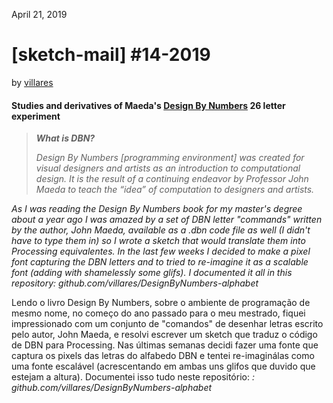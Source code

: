  April 21, 2019 

#  [sketch-mail] #14-2019 

 by [villares](https://twitter.com/villares) 





#### Studies and derivatives of Maeda's [Design By Numbers](https://dbn.media.mit.edu/whatisdbn.html) 26 letter experiment

> ***What is DBN?***
>
> *Design By Numbers [programming environment] was created for  visual designers and artists as an introduction to computational design.  It is the result of a continuing endeavor by Professor John Maeda to  teach the “idea” of computation to designers and artists.*

*As I was reading the Design By Numbers book for my master's  degree about a year ago I was amazed by a set of DBN letter "commands"  written by the author, John Maeda, available as a .dbn code file as well  (I didn't have to type them in) so I  wrote a sketch that would  translate them into Processing equivalentes. In the last few weeks I  decided to make a pixel font capturing the DBN letters and to tried to  re-imagine it as a scalable font (adding with shamelessly some glifs). I  documented it all in this repository: github.com/villares/DesignByNumbers-alphabet*
 
 Lendo o livro Design By Numbers, sobre o ambiente de programação de  mesmo nome, no começo do ano passado para o meu mestrado, fiquei  impressionado com um conjunto de "comandos" de desenhar letras escrito  pelo autor, John Maeda, e resolvi escrever um sketch que traduz o código  de DBN para Processing. Nas últimas semanas decidi fazer uma fonte que  captura os pixels das letras do alfabedo DBN e tentei re-imaginálas como  uma fonte escalável (acrescentando em ambas uns glifos que duvido que  estejam a altura). Documentei isso tudo neste repositório: *: github.com/villares/DesignByNumbers-alphabet*
  

​          

